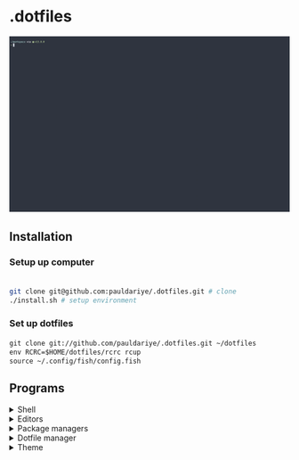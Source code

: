 # .dotfiles

![Screenshot](/screenshot.png?raw=true "Screenshot")

## Installation


### Setup up computer

```bash

git clone git@github.com:pauldariye/.dotfiles.git # clone
./install.sh # setup environment

```

### Set up dotfiles

```
git clone git://github.com/pauldariye/.dotfiles.git ~/dotfiles
env RCRC=$HOME/dotfiles/rcrc rcup
source ~/.config/fish/config.fish
```

## Programs

<details>
    <summary>Shell</summary>
    <ul>
        <li><a href="https://fishshell.com/">fish</a> - fisher as pkg manager</li>
        <li><a href="https://github.com/matchai/spacefish">spacefish</a>shell prompt</li>
    </ul>
</details>

<details>
    <summary>Editors</summary>
    <ul>
        <li><a href="https://spacevim.org">spacevim</a> w/ <a href="https://neovim.io/">neovim</a></li>
        <li><a href="https://code.visualstudio.com/">code</a></li>
    </ul>
</details>

<details>
    <summary>Package managers</summary>
    <ul>
        <li><a href="https://homebrew.sh/">brew</a></li>
        <li><a href="https://asdf-vm.com">asdf</a></li>
    </ul>
</details>

<details>
    <summary>Dotfile manager</summary>
    <ul>
        <li><a href="http://thoughtbot.github.io/rcm/rcm.7.html)">rcm</a></li>
    </ul>
</details>

<details>
    <summary>Theme</summary>
    <ul>
        <li><a href="https://www.nordtheme.com/">nord</a></li>
    </ul>
</details>

